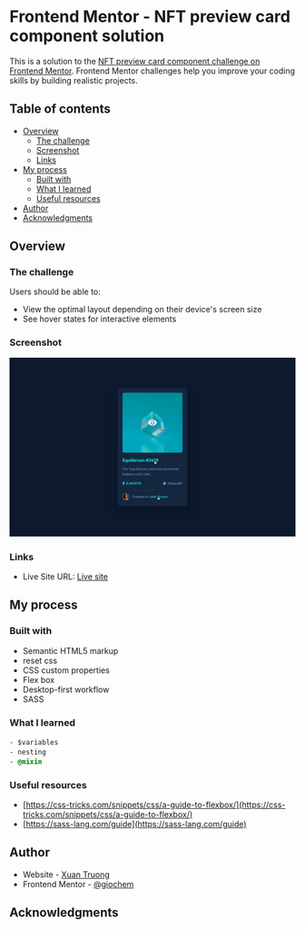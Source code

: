 # Frontend Mentor - NFT preview card component solution

This is a solution to the [NFT preview card component challenge on Frontend Mentor](https://www.frontendmentor.io/challenges/nft-preview-card-component-SbdUL_w0U). Frontend Mentor challenges help you improve your coding skills by building realistic projects.

## Table of contents

- [Overview](#overview)
  - [The challenge](#the-challenge)
  - [Screenshot](#screenshot)
  - [Links](#links)
- [My process](#my-process)
  - [Built with](#built-with)
  - [What I learned](#what-i-learned)
  - [Useful resources](#useful-resources)
- [Author](#author)
- [Acknowledgments](#acknowledgments)

## Overview

### The challenge

Users should be able to:

- View the optimal layout depending on their device's screen size
- See hover states for interactive elements

### Screenshot

![](./design/active-states.jpg)

### Links

- Live Site URL: [Live site](https://giochem.github.io/nft-preview-card-component/)

## My process

### Built with

- Semantic HTML5 markup
- reset css
- CSS custom properties
- Flex box
- Desktop-first workflow
- SASS

### What I learned

```sass
- $variables
- nesting
- @mixin
```

### Useful resources

- [https://css-tricks.com/snippets/css/a-guide-to-flexbox/](https://css-tricks.com/snippets/css/a-guide-to-flexbox/)
- [https://sass-lang.com/guide](https://sass-lang.com/guide)

## Author

- Website - [Xuan Truong](https://giochem.github.io/my-page/)
- Frontend Mentor - [@giochem](https://www.frontendmentor.io/profile/giochem)

## Acknowledgments
